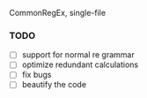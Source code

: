 CommonRegEx, single-file

### TODO
+ [ ] support for normal re grammar
+ [ ] optimize redundant calculations
+ [ ] fix bugs
+ [ ] beautify the code